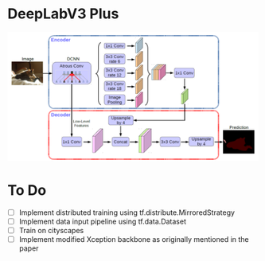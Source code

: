 # DeepLabV3 Plus
![model](deeplabv3plus.png)
# To Do
- [ ] Implement distributed training using tf.distribute.MirroredStrategy
- [ ] Implement data input pipeline using tf.data.Dataset 
- [ ] Train on cityscapes
- [ ] Implement modified Xception backbone as originally mentioned in the paper
